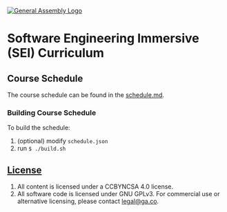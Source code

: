 [![General Assembly Logo](https://camo.githubusercontent.com/1a91b05b8f4d44b5bbfb83abac2b0996d8e26c92/687474703a2f2f692e696d6775722e636f6d2f6b6538555354712e706e67)](https://generalassemb.ly/education/web-development-immersive)

# Software Engineering Immersive (SEI) Curriculum 

## Course Schedule

The course schedule can be found in the [schedule.md][scheduleFile]. 

### Building Course Schedule

To build the schedule: 

1. (optional) modify `schedule.json`
1. run `$ ./build.sh`

## [License](LICENSE)

1. All content is licensed under a CC­BY­NC­SA 4.0 license.
1. All software code is licensed under GNU GPLv3. For commercial use or
    alternative licensing, please contact legal@ga.co.

[scheduleFile]: schedule.md
